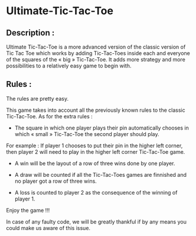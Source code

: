 # Ultimate-Tic-Tac-Toe


## Description :

Ultimate Tic-Tac-Toe is a more advanced version of the classic version of Tic Tac Toe which works by adding Tic-Tac-Toes inside each and everyone of the squares of the « big » Tic-Tac-Toe.
It adds more strategy and more possibilities to a relatively easy game to begin with.


## Rules :

The rules are pretty easy.

This game takes into account all the previously known rules to the classic Tic-Tac-Toe.
As for the extra rules : 

- The square in which one player plays their pin automatically chooses in which « small » Tic-Tac-Toe the second player should play.

For example : If player 1 chooses to put their pin in the higher left corner, then player 2 will need to play in the higher left corner Tic-Tac-Toe game.

- A win will be the layout of a row of three wins done by one player.

- A draw will be counted if all the Tic-Tac-Toes games are finnished and no player got a row of three wins.

- A loss is counted to player 2 as the consequence of the winning of player 1.



Enjoy the game !!!

In case of any faulty code, we will be greatly thankful if by any means you could make us aware of this issue.
